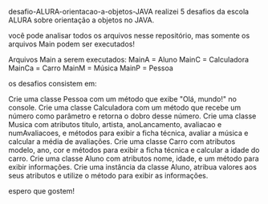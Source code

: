 desafio-ALURA-orientacao-a-objetos-JAVA
realizei 5 desafios da escola ALURA sobre orientação a objetos no JAVA.

você pode analisar todos os arquivos nesse repositório, mas somente os arquivos Main podem ser executados!

Arquivos Main a serem executados: MainA = Aluno MainC = Calculadora MainCa = Carro MainM = Música MainP = Pessoa

os desafios consistem em:

Crie uma classe Pessoa com um método que exibe "Olá, mundo!" no console. 
Crie uma classe Calculadora com um método que recebe um número como parâmetro e retorna o dobro desse número. 
Crie uma classe Musica com atributos titulo, artista, anoLancamento, avaliacao e numAvaliacoes, e métodos para exibir a ficha técnica, avaliar a música e calcular a média de avaliações. 
Crie uma classe Carro com atributos modelo, ano, cor e métodos para exibir a ficha técnica e calcular a idade do carro. 
Crie uma classe Aluno com atributos nome, idade, e um método para exibir informações. 
Crie uma instância da classe Aluno, atribua valores aos seus atributos e utilize o método para exibir as informações.

espero que gostem!
